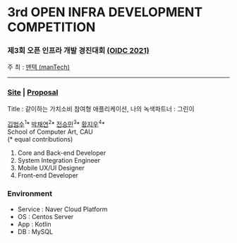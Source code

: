 # 3rd OPEN INFRA DEVELOPMENT COMPETITION

### 제3회 오픈 인프라 개발 경진대회 [(OIDC 2021)](http://www.oidc.co.kr/home)

주 최 : [맨텍 (manTech)](http://www.mantech.co.kr/)

---

### [Site]() | [Proposal](https://github.com/gh-BumsooKim/3rd-OPEN-INFRA-DEVELOPMENT-COMPETITION/blob/main/예선_제출_자료.pptx)

Title : 같이하는 가치소비 참여형 애플리케이션, 나의 녹색파트너 : 그린이


[김범수](https://github.com/gh-BumsooKim)<sup>1</sup>\* [박채연](https://github.com/sally1924)<sup>2</sup>\* [전승민](https://github.com/smjeon2410)<sup>3</sup>\* [황지우](https://github.com/jbr1tr)<sup>4</sup>\*
<br>School of Computer Art, CAU
<br>(* equal contributions) 

1) Core and Back-end Developer
2) System Integration Engineer
3) Mobile UX/UI Designer
4) Front-end Developer

### Environment

- Service : Naver Cloud Platform
- OS : Centos Server
- App : Kotlin 
- DB : MySQL
